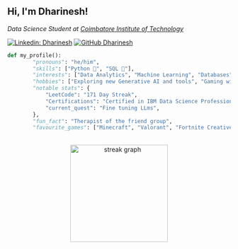 <h2> Hi, I'm Dharinesh! </h2> 
<p><em>Data Science Student at <a href="https://www.cit.edu.in/">Coimbatore Institute of Technology</a>     
</em></p>                 
                              
[![Linkedin: Dharinesh](https://img.shields.io/badge/-Dharinesh-blue?style=flat-square&logo=Linkedin&logoColor=white&link=https://www.linkedin.com/in/thaianebraga/)](https://www.linkedin.com/in/dharinesh/)
[![GitHub Dharinesh](https://img.shields.io/github/followers/Dharinesh?label=follow&style=social)](https://github.com/Dharinesh)
  
```python    
def my_profile():
        "pronouns": "he/him",
        "skills": ["Python 🐍", "SQL 💾"],
        "interests": ["Data Analytics", "Machine Learning", "Databases", "LLMs"],
        "hobbies": ["Exploring new Generative AI and tools", "Gaming with the homies", "Cars"],
        "notable stats": {
            "LeetCode": "171 Day Streak",
            "Certifications": "Certified in IBM Data Science Professional 🌟", 
            "current_quest": "Fine tuning LLms",
        },
        "fun_fact": "Therapist of the friend group",
        "favourite_games": ["Minecraft", "Valorant", "Fortnite Creative"],
```
 
<br>

<div align="center">
  <img src="https://streak-stats.demolab.com?user=Dharinesh&locale=en&mode=daily&theme=dark&hide_border=false&border_radius=5&order=3" height="220" alt="streak graph"  />
</div>

